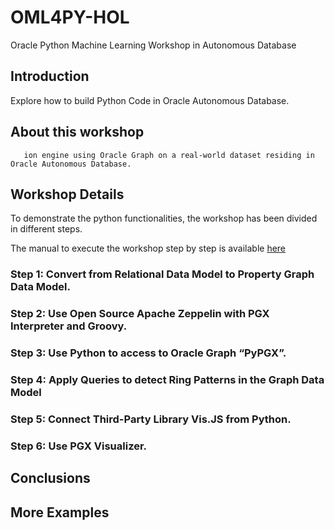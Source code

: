 # OML4PY-HOL
Oracle Python Machine Learning Workshop in Autonomous Database


## Introduction
Explore how to build Python Code in Oracle Autonomous Database.


## About this workshop 
       ion engine using Oracle Graph on a real-world dataset residing in Oracle Autonomous Database. 

## Workshop Details

To demonstrate the python functionalities, the workshop has been divided in different steps.

<p>The manual to execute the workshop step by step is available
<a href="https://github.com/operard/OML4PY-HOL/blob/main/doc/WORKSHOP_MLGraph.pdf">here</a>
</p>

### Step 1: Convert from Relational Data Model to Property Graph Data Model.



### Step 2: Use Open Source Apache Zeppelin with PGX Interpreter and Groovy.


### Step 3: Use Python to access to Oracle Graph “PyPGX”.


### Step 4: Apply Queries to detect Ring Patterns in the Graph Data Model


### Step 5: Connect Third-Party Library Vis.JS from Python.


### Step 6: Use PGX Visualizer.


## Conclusions

## More Examples

